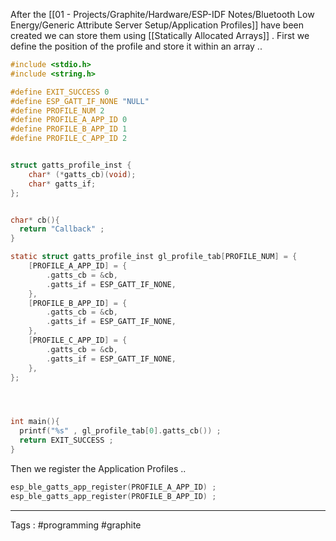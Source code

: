 After the [[01 - Projects/Graphite/Hardware/ESP-IDF Notes/Bluetooth Low Energy/Generic Attribute Server Setup/Application Profiles]] have been created we can store them using [[Statically Allocated Arrays]] .  First we define the position of the profile and store it within an array .. 
```c
#include <stdio.h>
#include <string.h> 

#define EXIT_SUCCESS 0
#define ESP_GATT_IF_NONE "NULL"
#define PROFILE_NUM 2
#define PROFILE_A_APP_ID 0
#define PROFILE_B_APP_ID 1
#define PROFILE_C_APP_ID 2


struct gatts_profile_inst {
    char* (*gatts_cb)(void);
    char* gatts_if;
};


char* cb(){
  return "Callback" ;
}

static struct gatts_profile_inst gl_profile_tab[PROFILE_NUM] = {
    [PROFILE_A_APP_ID] = {
        .gatts_cb = &cb,
        .gatts_if = ESP_GATT_IF_NONE,       
    },
    [PROFILE_B_APP_ID] = {
        .gatts_cb = &cb,
        .gatts_if = ESP_GATT_IF_NONE,       
    },
    [PROFILE_C_APP_ID] = {
        .gatts_cb = &cb,
        .gatts_if = ESP_GATT_IF_NONE,       
    },
};




int main(){
  printf("%s" , gl_profile_tab[0].gatts_cb()) ; 
  return EXIT_SUCCESS ;
}

```

Then we register the Application Profiles .. 
```c
esp_ble_gatts_app_register(PROFILE_A_APP_ID) ; 
esp_ble_gatts_app_register(PROFILE_B_APP_ID) ; 
```
___
Tags : #programming #graphite 